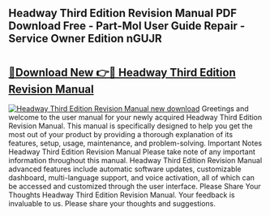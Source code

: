 ## Headway Third Edition Revision Manual PDF Download Free - Part-Mol User Guide Repair - Service Owner Edition nGUJR

# <h2><a href="http://bc81333.oget.top/?id=Headway+Third+Edition+Revision+Manual">🔗Download New 👉🔴 Headway Third Edition Revision Manual</a></h2>

[![Headway Third Edition Revision Manual new download](https://i.imgur.com/5g1atiW.png)](http://bc81333.oget.top/?id=Headway+Third+Edition+Revision+Manual)
Greetings and welcome to the user manual for your newly acquired Headway Third Edition Revision Manual. This manual is specifically designed to help you get the most out of your product by providing a thorough explanation of its features, setup, usage, maintenance, and problem-solving. Important Notes Headway Third Edition Revision Manual Please take note of any important information throughout this manual. Headway Third Edition Revision Manual advanced features include automatic software updates, customizable dashboard, multi-language support, and voice activation, all of which can be accessed and customized through the user interface. Please Share Your Thoughts Headway Third Edition Revision Manual. Your feedback is invaluable to us. Please share your thoughts and suggestions.
